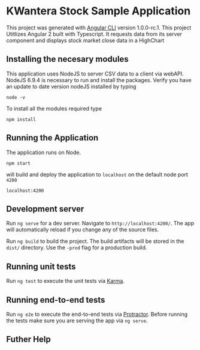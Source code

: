 # KWantera Stock Sample Application 

This project was generated with [Angular CLI](https://github.com/angular/angular-cli) version 1.0.0-rc.1.
This project Utitlizes Angular 2 built with Typescript.  It requests data from its server component and displays stock market close data in a HighChart 

## Installing the necesary modules 
This application uses NodeJS to server CSV data to a client via webAPI.   NodeJS 6.9.4 is necessary to run and install the packages.  Verify you have an update to date version nodeJS installed by typing 
```
node -v
```

To install all the modules required type
```
npm install
```

## Running the Application
The application runs on Node.   
```
npm start
```
will build and deploy the application to `localhost` on the default node port `4200`
```
localhost:4200
```
## Development server
Run `ng serve` for a dev server. Navigate to `http://localhost:4200/`. The app will automatically reload if you change any of the source files.

Run `ng build` to build the project. The build artifacts will be stored in the `dist/` directory. Use the `-prod` flag for a production build.

## Running unit tests

Run `ng test` to execute the unit tests via [Karma](https://karma-runner.github.io).

## Running end-to-end tests

Run `ng e2e` to execute the end-to-end tests via [Protractor](http://www.protractortest.org/).
Before running the tests make sure you are serving the app via `ng serve`.

## Futher Help 
